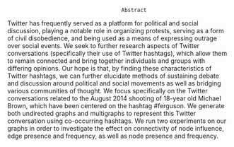                                         Abstract
                                        
Twitter has frequently served as a platform for political and social discussion, playing a notable role in organizing protests, serving as a form of civil disobedience, and being used as a means of expressing outrage over social events. We seek to further research aspects of Twitter conversations (specifically their use of Twitter hashtags), which allow them to remain connected and bring together individuals and groups with differing opinions. Our hope is that, by finding these characteristics of Twitter hashtags, we can further elucidate methods of sustaining debate and discussion around political and social movements as well as bridging various communities of thought. We focus specifically on the Twitter conversations related to the August 2014 shooting of 18-year old Michael Brown, which have been centered on the hashtag #ferguson. We generate both undirected graphs and multigraphs to represent this Twitter conversation using co-occurring hashtags. We run two experiments on our graphs in order to investigate the effect on connectivity of node influence, edge presence and frequency, as well as node presence and frequency.
